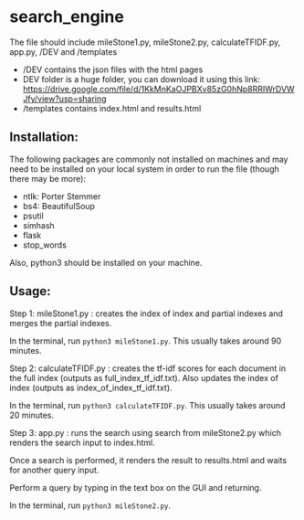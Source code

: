 # search_engine
The file should include mileStone1.py, mileStone2.py, calculateTFIDF.py, app.py, /DEV and /templates
- /DEV contains the json files with the html pages
- DEV folder is a huge folder, you can download it using this link: https://drive.google.com/file/d/1KkMnKaOJPBXv85zG0hNp8RRIWrDVWJfy/view?usp=sharing
- /templates contains index.html and results.html

## Installation:
The following packages are commonly not installed on machines and 
may need to be installed on your local system in order to run the file (though there may be more):

- ntlk: Porter Stemmer
- bs4: BeautifulSoup
- psutil
- simhash
- flask
- stop_words

Also, python3 should be installed on your machine.

## Usage:
Step 1: mileStone1.py : creates the index of index and partial indexes and merges the partial indexes.

In the terminal, run ```python3 mileStone1.py```. This usually takes around 90 minutes.

Step 2:	calculateTFIDF.py : creates the tf-idf scores for each document in the full index (outputs as full_index_tf_idf.txt). Also updates the index of index (outputs as index_of_index_tf_idf.txt).

In the terminal, run ```python3 calculateTFIDF.py```. This usually takes around 20 minutes.

Step 3:	 app.py : runs the search using search from mileStone2.py which renders the search input to index.html. 

Once a search is performed, it renders the result to results.html and waits for another query input. 

Perform a query by typing in the text box on the GUI and returning.
    		  
In the terminal, run ```python3 mileStone2.py```.
